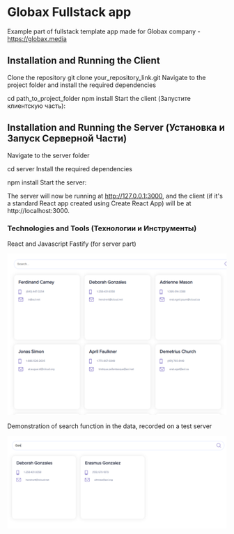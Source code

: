 # Globax Fullstack app

Example part of fullstack template app made for Globax company - https://globax.media

## Installation and Running the Client
Clone the repository
git clone your_repository_link.git
Navigate to the project folder and install the required dependencies

cd path_to_project_folder
npm install
Start the client (Запустите клиентскую часть):

## Installation and Running the Server (Установка и Запуск Серверной Части)
Navigate to the server folder

cd server
Install the required dependencies

npm install
Start the server:

The server will now be running at http://127.0.0.1:3000, and the client (if it's a standard React app created using Create React App) will be at http://localhost:3000.

### Technologies and Tools (Технологии и Инструменты)
React and Javascript
Fastify (for server part)

![Globax Fullstack App](src/img/image_1.png)

Demonstration of search function in the data, recorded on a test server

![Globax Fullstack App - Server Search Demonstration](src/img/image_2.png)
